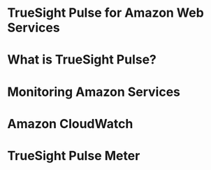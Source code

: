 # TrueSight Pulse for Amazon Web Services

# What is TrueSight Pulse?


# Monitoring Amazon Services


# Amazon CloudWatch


# TrueSight Pulse Meter
